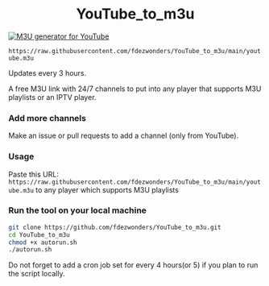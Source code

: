 
<h1 align="center"> YouTube_to_m3u </h1>

[![M3U generator for YouTube](https://github.com/fdezwonders/YouTube_to_m3u/actions/workflows/m3u_Generator.yml/badge.svg)](https://github.com/fdezwonders/YouTube_to_m3u/actions/workflows/m3u_Generator.yml)

`https://raw.githubusercontent.com/fdezwonders/YouTube_to_m3u/main/youtube.m3u`

Updates every 3 hours.

A free M3U link with 24/7 channels to put into any player that supports M3U playlists or an IPTV player.


### Add more channels
Make an issue or pull requests to add a channel (only from YouTube).


### Usage
Paste this URL: `https://raw.githubusercontent.com/fdezwonders/YouTube_to_m3u/main/youtube.m3u` to any player which supports M3U playlists

### Run the tool on your local machine
``` bash
git clone https://github.com/fdezwonders/YouTube_to_m3u.git
cd YouTube_to_m3u
chmod +x autorun.sh
./autorun.sh
```

Do not forget to add a cron job set for every 4 hours(or 5) if you plan to run the script locally.
